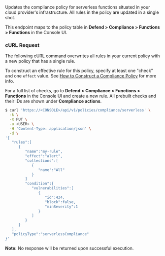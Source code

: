 Updates the compliance policy for serverless functions situated in your cloud provider's infrastructure.
All rules in the policy are updated in a single shot.

This endpoint maps to the policy table in **Defend > Compliance > Functions > Functions** in the Console UI.

### cURL Request

The following cURL command overwrites all rules in your current policy with a new policy that has a single rule.

To construct an effective rule for this policy, specify at least one "check" and one `effect` value. 
See [How to Construct a Compliance Policy](#how-to-construct-a-compliance-policy) for more info.

For a full list of checks, go to **Defend > Compliance > Functions > Functions** in the Console UI and create a new rule.
All prebuilt checks and their IDs are shown under **Compliance actions**.

```bash
$ curl 'https://<CONSOLE>/api/v1/policies/compliance/serverless' \
  -k \
  -X PUT \
  -u <USER> \
  -H 'Content-Type: application/json' \
  -d \
'{
   "rules":[
      {
         "name":"my-rule",
         "effect":"alert",
         "collections":[
            {
               "name":"All"
            }
         ]
         "condition":{
            "vulnerabilities":[
               {
                  "id":434,
                  "block":false,
                  "minSeverity":1
               }
            ]
         }
      }
   ],
   "policyType":"serverlessCompliance"
}'
```

**Note:** No response will be returned upon successful execution.

